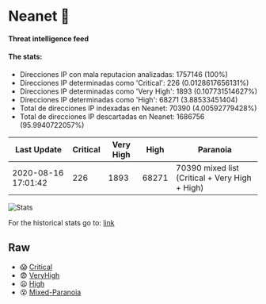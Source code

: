 # Neanet :hocho:
#### Threat intelligence feed
#### The stats:

- Direcciones IP con mala reputacion analizadas: 1757146 (100%)
- Direcciones IP determinadas como 'Critical':  226 (0.0128617656131%)
- Direcciones IP determinadas como 'Very High':  1893 (0.107731514627%)
- Direcciones IP determinadas como 'High':  68271 (3.88533451404)
- Total de direcciones IP indexadas en Neanet:  70390 (4.00592779428%)
- Total de direcciones IP descartadas en Neanet:  1686756 (95.9940722057%)

| Last Update | Critical | Very High | High | Paranoia |
| --- | --- | --- | --- | --- |
| 2020-08-16 17:01:42 | 226 | 1893 | 68271 | 70390 mixed list (Critical + Very High + High)|

![Stats](https://docs.google.com/spreadsheets/d/e/2PACX-1vSnaNMIXVabIpDJjufMlzH7poXnshF3mgd8Is1g9ytUEzVsP5my4Trn8f-xkoLLQ38xpL3HtmUexLo6/pubchart?oid=501124687&format=image)

For the historical stats go to: [link](/stats.csv)
## Raw
- :scream: [Critical](https://raw.githubusercontent.com/JavaGarcia/Neanet/master/blacklists/neanet_critical.txt)
- :fearful: [VeryHigh](https://raw.githubusercontent.com/JavaGarcia/Neanet/master/blacklists/neanet_veryHigh.txtt)
- :frowning: [High](https://raw.githubusercontent.com/JavaGarcia/Neanet/master/blacklists/neanet_high.txt)
- :dizzy_face: [Mixed-Paranoia](https://raw.githubusercontent.com/JavaGarcia/Neanet/master/blacklists/neanet_all.txt)



































































































































































































































